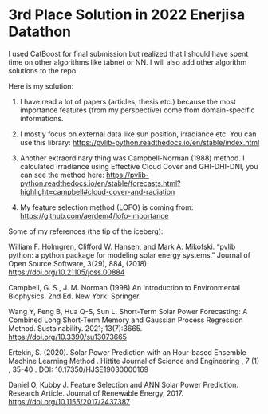 # 3rd Place Solution in 2022 Enerjisa Datathon

I used CatBoost for final submission but realized that I should have spent time on other algorithms like tabnet or NN. I will also add other algorithm solutions to the repo.

Here is my solution:

1. I have read a lot of papers (articles, thesis etc.) because the most importance features (from my perspective) come from domain-specific informations.

2. I mostly focus on external data like sun position, irradiance etc. You can use this library: https://pvlib-python.readthedocs.io/en/stable/index.html

3. Another extraordinary thing was Campbell-Norman (1988) method. I calculated irradiance using Effective Cloud Cover and GHI-DHI-DNI, you can see the method here: https://pvlib-python.readthedocs.io/en/stable/forecasts.html?highlight=campbell#cloud-cover-and-radiation

4. My feature selection method (LOFO) is coming from: https://github.com/aerdem4/lofo-importance

Some of my references (the tip of the iceberg): 

William F. Holmgren, Clifford W. Hansen, and Mark A. Mikofski. “pvlib python: a python package for modeling solar energy systems.” Journal of Open Source Software, 3(29), 884, (2018). https://doi.org/10.21105/joss.00884

Campbell, G. S., J. M. Norman (1998) An Introduction to Environmental Biophysics. 2nd Ed. New York: Springer.

Wang Y, Feng B, Hua Q-S, Sun L. Short-Term Solar Power Forecasting: A Combined Long Short-Term Memory and Gaussian Process Regression Method. Sustainability. 2021; 13(7):3665. https://doi.org/10.3390/su13073665

Ertekin, S. (2020). Solar Power Prediction with an Hour-based Ensemble Machine Learning Method . Hittite Journal of Science and Engineering , 7 (1) , 35-40 . DOI: 10.17350/HJSE19030000169

Daniel O, Kubby J. Feature Selection and ANN Solar Power Prediction. Research Article. Journal of Renewable Energy, 2017. https://doi.org/10.1155/2017/2437387


